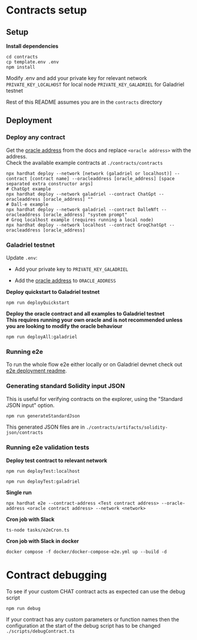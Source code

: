 # Contracts setup

## Setup

**Install dependencies**

```
cd contracts
cp template.env .env
npm install
```

Modify .env and add your private key for relevant network  
`PRIVATE_KEY_LOCALHOST` for local node
`PRIVATE_KEY_GALADRIEL` for Galadriel testnet

Rest of this README assumes you are in the `contracts` directory

## Deployment

### Deploy any contract

Get the [oracle address](https://docs.galadriel.com/oracle-address) from the docs and replace `<oracle address>` with
the address.  
Check the available example contracts at `./contracts/contracts`

```
npx hardhat deploy --network [network (galadriel or localhost)] --contract [contract name] --oracleaddress [oracle_address] [space separated extra constructor args]
# ChatGpt example
npx hardhat deploy --network galadriel --contract ChatGpt --oracleaddress [oracle_address] ""
# Dall-e example
npx hardhat deploy --network galadriel --contract DalleNft --oracleaddress [oracle_address] "system prompt"
# Groq localhost example (requires running a local node)
npx hardhat deploy --network localhost --contract GroqChatGpt --oracleaddress [oracle_address]
```

### Galadriel testnet

Update `.env`:

* Add your private key to `PRIVATE_KEY_GALADRIEL`

* Add the [oracle address](http://docs.galadriel.com/oracle-address) to `ORACLE_ADDRESS`

**Deploy quickstart to Galadriel testnet**

```
npm run deployQuickstart
```

**Deploy the oracle contract and all examples to Galadriel testnet**  
**This requires running your own oracle and is not recommended unless you are looking to modify the oracle behaviour**

```
npm run deployAll:galadriel
```

### Running e2e

To run the whole flow e2e either locally or on Galadriel devnet check out
[e2e deployment readme](/contracts/contracts/README_e2e.md).

### Generating standard Solidity input JSON

This is useful for verifying contracts on the explorer,
using the "Standard JSON input" option.

```bash
npm run generateStandardJson
```

This generated JSON files are in `./contracts/artifacts/solidity-json/contracts`

### Running e2e validation tests

**Deploy test contract to relevant network**

```
npm run deployTest:localhost
```

```
npm run deployTest:galadriel
```

**Single run**

```
npx hardhat e2e --contract-address <Test contract address> --oracle-address <oracle contract address> --network <network>
```

**Cron job with Slack**

```
ts-node tasks/e2eCron.ts
```

**Cron job with Slack in docker**

```
docker compose -f docker/docker-compose-e2e.yml up --build -d
```

# Contract debugging

To see if your custom CHAT contract acts as expected can use the debug script

```
npm run debug
```

If your contract has any custom parameters or function names then the configuration at the start of the
debug script has to be changed `./scripts/debugContract.ts`

